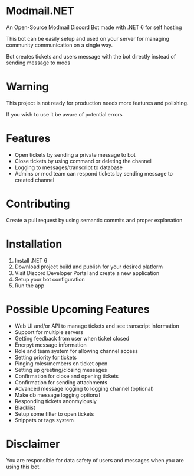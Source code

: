 # Modmail.NET
An Open-Source Modmail Discord Bot made with .NET 6 for self hosting

This bot can be easily setup and used on your server for managing community communication on a single way.

Bot creates tickets and users message with the bot directly instead of sending message to mods

# Warning
This project is not ready for production needs more features and polishing.

If you wish to use it be aware of potential errors

# Features
- Open tickets by sending a private message to bot
- Close tickets by using command or deleting the channel
- Logging to messages/transcript to database
- Admins or mod team can respond tickets by sending message to created channel

# Contributing
Create a pull request by using semantic commits and proper explanation

# Installation
1. Install .NET 6
2. Download project build and publish for your desired platform
3. Visit Discord Developer Portal and create a new application
4. Setup your bot configuration
5. Run the app

# Possible Upcoming Features
- Web UI and/or API to manage tickets and see transcript information
- Support for multiple servers
- Getting feedback from user when ticket closed
- Encrpyt message information
- Role and team system for allowing channel access
- Setting priority for tickets
- Pinging roles/members on ticket open
- Setting up greeting/closing messages
- Confirmation for close and opening tickets
- Confirmation for sending attachments
- Advanced message logging to logging channel (optional)
- Make db message logging optional
- Responding tickets anonmylously
- Blacklist 
- Setup some filter to open tickets
- Snippets or tags system

# Disclaimer
You are responsible for data safety of users and messages when you are using this bot.
